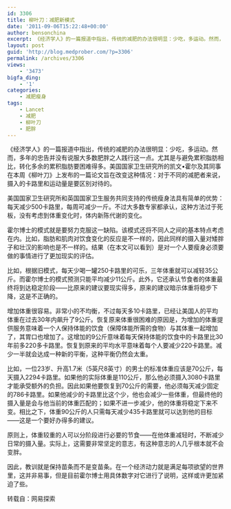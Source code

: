 ```yaml
---
id: 3306
title: 柳叶刀：减肥新模式
date: '2011-09-06T15:22:48+00:00'
author: bensonchina
excerpt: 《经济学人》的一篇报道中指出，传统的减肥的办法很明显：少吃，多运动。然而，多年的忠告并没有说服大多数肥胖之人践行这一点。尤其是与避免累积脂肪相比，转化多余的累积脂肪要困难得多。美国国家卫生研究所的凯文•霍尔及其同事在本周《柳叶刀》上发布的一篇论文旨在改变这种情况：对于不同的减肥者来说，摄入的卡路里和运动量是要区别对待的。
layout: post
guid: 'http://blog.medprober.com/?p=3306'
permalink: /archives/3306
views:
    - '3473'
bigfa_ding:
    - '1'
categories:
    - 减肥瘦身
tags:
    - Lancet
    - 减肥
    - 柳叶刀
    - 肥胖
---
```


《经济学人》的一篇报道中指出，传统的减肥的办法很明显：少吃，多运动。然而，多年的忠告并没有说服大多数肥胖之人践行这一点。尤其是与避免累积脂肪相比，转化多余的累积脂肪要困难得多。美国国家卫生研究所的凯文•霍尔及其同事在本周《柳叶刀》上发布的一篇论文旨在改变这种情况：对于不同的减肥者来说，摄入的卡路里和运动量是要区别对待的。

美国国家卫生研究所和英国国家卫生服务共同支持的传统瘦身法具有简单的优势：每天减少500卡路里，每周可减少一斤。不过大多数专家都承认，这种方法过于死板，没有考虑到体重变化时，体内新陈代谢的变化。

霍尔博士的模式就是要努力克服这一缺陷。该模式还将不同人之间的基本特点考虑在内。比如，脂肪和肌肉对饮食变化的反应是不一样的，因此同样的摄入量对矮胖子和壮汉的影响也是不一样的。结果（在本文可以看到）是对一个人要瘦身必须要做的事情进行了更加现实的评估。

比如，根据旧模式，每天少喝一罐250卡路里的可乐，三年体重就可以减轻35公斤。而霍尔博士的模式预测只能平均减少11公斤。此外，它还承认节食者的体重最终将到达稳定阶段——比原来的建议要现实得多，原来的建议暗示体重将稳步下降，这是不正确的。

增加体重很容易。非常小的不均衡，不过每天多10卡路里，已经让美国人的平均体重在过去30年内飙升了9公斤。恢复原来体重很困难的原因是，为增加的体重提供服务意味着一个人保持体能的饮食（保障体能所需的食物）与其体重一起增加了，其胃口也增加了。这增加的9公斤意味着每天保持体能的饮食中的卡路里比30年前多220多卡路里。恢复到原来的平均水平意味着每个人要减少220卡路里。减少一半就会达成一种新的平衡，这种平衡仍然会太重。

比如，一位23岁、升高1.7米（5英尺8英寸）的男士的标准体重应该是70公斤，每天摄入2294卡路里。如果他的实际体重是110公斤，那么他必须摄入3080卡路里才能承受额外的负担。因此如果他要恢复到70公斤的需要，他必须每天减少固定的786卡路里。如果他减少的卡路里比这个少，他也会减少一些体重，但最终他的摄入量是会与他当前的体重匹配的；如果不进一步减少，他的体重将稳定下来不变。相比之下，体重90公斤的人只需每天减少435卡路里就可以达到他的目标——这是一个要好办得多的建议。

原则上，体重较重的人可以分阶段进行必要的节食——在他体重减轻时，不断减少日常的摄入量。实际上，这需要非常坚定的意志，有这种意志的人几乎根本就不会变胖。

因此，教训就是保持苗条而不是变苗条。在一个经济动力就是满足每项欲望的世界里，这并非易事，但是目前霍尔博士用具体数字对它进行了说明，这样或许更加紧迫了些。

转载自：网易探索